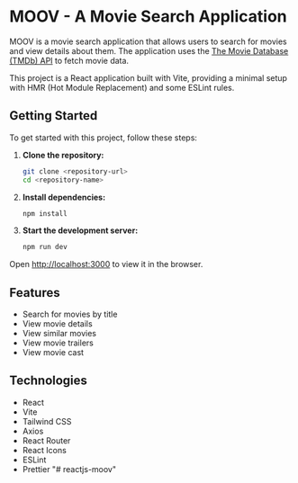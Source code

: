 # MOOV - A Movie Search Application

MOOV is a movie search application that allows users to search for movies and view details about them. The application uses the [The Movie Database (TMDb) API](https://www.themoviedb.org/documentation/api) to fetch movie data.

This project is a React application built with Vite, providing a minimal setup with HMR (Hot Module Replacement) and some ESLint rules.

## Getting Started

To get started with this project, follow these steps:

1. **Clone the repository:**

    ```sh
    git clone <repository-url>
    cd <repository-name>
    ```

2. **Install dependencies:**

    ```sh
    npm install
    ```

3. **Start the development server:**
    ```sh
    npm run dev
    ```

Open [http://localhost:3000](http://localhost:3000) to view it in the browser.

## Features

-   Search for movies by title
-   View movie details
-   View similar movies
-   View movie trailers
-   View movie cast

## Technologies

-   React
-   Vite
-   Tailwind CSS
-   Axios
-   React Router
-   React Icons
-   ESLint
-   Prettier
"# reactjs-moov" 
